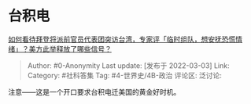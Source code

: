 # 台积电
[如何看待拜登将派前官员代表团突访台湾，专家评「临时组队，想安抚恐慌情绪」？美方此举释放了哪些信号？](https://www.zhihu.com/question/519355369/answer/2371718922)

> Author: #0-Anonymity
> Last update: [发布于 2022-03-03]
> Link:
> Category: #社科答集
> Tag: #4-世界史/4B-政治
> 评论区:
> 泛讨论:

注意——这是一个开口要求台积电迁美国的黄金好时机。
